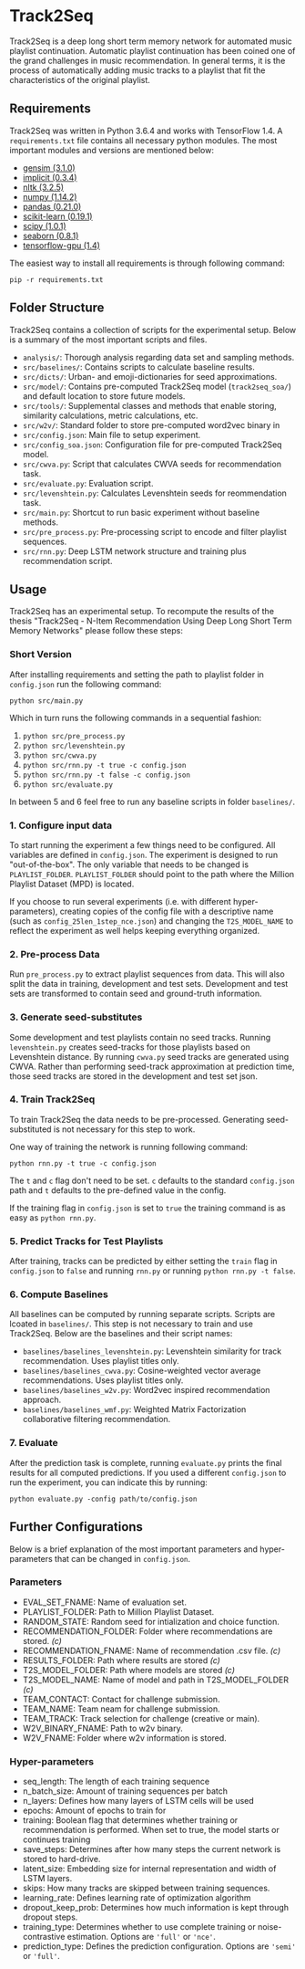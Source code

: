# Track2Seq
Track2Seq is a deep long short term memory network for automated music playlist continuation. Automatic playlist continuation has been coined one of the grand challenges in music recommendation. In general terms, it is the process of automatically adding music tracks to a playlist that fit the characteristics of the original playlist. 

## Requirements
Track2Seq was written in Python 3.6.4 and works with TensorFlow 1.4. A `requirements.txt` file contains all necessary python modules. The most important modules and versions are mentioned below:

* [gensim (3.1.0)](https://radimrehurek.com/gensim/)
* [implicit (0.3.4)](https://github.com/benfred/implicit/)
* [nltk (3.2.5)](https://www.nltk.org/)
* [numpy (1.14.2)](http://www.numpy.org/)
* [pandas (0.21.0)](https://pandas.pydata.org/)
* [scikit-learn (0.19.1)](http://scikit-learn.org)
* [scipy (1.0.1)](https://www.scipy.org/)
* [seaborn (0.8.1)](https://seaborn.pydata.org/)
* [tensorflow-gpu (1.4)](http://tensorflow.org/)

The easiest way to install all requirements is through following command:
```
pip -r requirements.txt
```

## Folder Structure
Track2Seq contains a collection of scripts for the experimental setup.
Below is a summary of the most important scripts and files.

* `analysis/`: Thorough analysis regarding data set and sampling methods.
* `src/baselines/`: Contains scripts to calculate baseline results.
* `src/dicts/`: Urban- and emoji-dictionaries for seed approximations.
* `src/model/`: Contains pre-computed Track2Seq model (`track2seq_soa/`) and default location to store future models.
* `src/tools/`: Supplemental classes and methods that enable storing, similarity calculations, metric calculations, etc.
* `src/w2v/`: Standard folder to store pre-computed word2vec binary in
* `src/config.json`: Main file to setup experiment.
* `src/config_soa.json`: Configuration file for pre-computed Track2Seq model.
* `src/cwva.py`: Script that calculates CWVA seeds for recommendation task.
* `src/evaluate.py`: Evaluation script.
* `src/levenshtein.py`: Calculates Levenshtein seeds for reommendation task.
* `src/main.py`: Shortcut to run basic experiment without baseline methods.
* `src/pre_process.py`: Pre-processing script to encode and filter playlist sequences.
* `src/rnn.py`: Deep LSTM network structure and training plus recommendation script.

## Usage
Track2Seq has an experimental setup. To recompute the results of the thesis "Track2Seq - N-Item Recommendation Using Deep Long Short
Term Memory Networks" please follow these steps:

### Short Version
After installing requirements and setting the path to playlist folder in `config.json` run the following command:

```python src/main.py```

Which in turn runs the following commands in a sequential fashion:

1. ```python src/pre_process.py```
2. ```python src/levenshtein.py```
3. ```python src/cwva.py```
4. ```python src/rnn.py -t true -c config.json```
5. ```python src/rnn.py -t false -c config.json```
6. ```python src/evaluate.py```

In between 5 and 6 feel free to run any baseline scripts in folder `baselines/`.

### 1. Configure input data
To start running the experiment a few things need to be configured. All variables are defined in `config.json`. The experiment is designed to run "out-of-the-box". The only variable that needs to be changed is `PLAYLIST_FOLDER`. `PLAYLIST_FOLDER` should point to the path where the Million Playlist Dataset (MPD) is located.

If you choose to run several experiments (i.e. with different hyper-parameters), creating copies of the config file with a descriptive name (such as `config_25len_1step_nce.json`) and changing the `T2S_MODEL_NAME` to reflect the experiment as well helps keeping everything organized. 

### 2. Pre-process Data
Run `pre_process.py` to extract playlist sequences from data. This will also split the data in training, development and test sets. Development and test sets are transformed to contain seed and ground-truth information.

### 3. Generate seed-substitutes
Some development and test playlists contain no seed tracks. Running `levenshtein.py` creates seed-tracks for those playlists based on Levenshtein distance. By running `cwva.py` seed tracks are generated using CWVA. Rather than performing seed-track approximation at prediction time, those seed tracks are stored in the development and test set json.

### 4. Train Track2Seq
To train Track2Seq the data needs to be pre-processed. Generating seed-substituted is not necessary for this step to work. 

One way of training the network is running following command:
```
python rnn.py -t true -c config.json
```

The `t` and `c` flag don't need to be set. `c` defaults to the standard `config.json` path and `t` defaults to the pre-defined value in the config. 

If the training flag in `config.json` is set to `true` the training command is as easy as `python rnn.py`. 

### 5. Predict Tracks for Test Playlists
After training, tracks can be predicted by either setting the `train` flag in `config.json` to `false` and running `rnn.py` or running `python rnn.py -t false`.

### 6. Compute Baselines
All baselines can be computed by running separate scripts. Scripts are lcoated in `baselines/`. This step is not necessary to train and use Track2Seq. Below are the baselines and their script names:

* `baselines/baselines_levenshtein.py`: Levenshtein similarity for track recommendation. Uses playlist titles only.
* `baselines/baselines_cwva.py`: Cosine-weighted vector average recommendations. Uses playlist titles only.
* `baselines/baselines_w2v.py`: Word2vec inspired recommendation approach.
* `baselines/baselines_wmf.py`: Weighted Matrix Factorization collaborative filtering recommendation.

### 7. Evaluate
After the prediction task is complete, running `evaluate.py` prints the final results for all computed predictions. 
If you used a different `config.json` to run the experiment, you can indicate this by running:

```
python evaluate.py -config path/to/config.json
```

## Further Configurations
Below is a brief explanation of the most important parameters and hyper-parameters that can be changed in `config.json`.

### Parameters
* EVAL_SET_FNAME: Name of evaluation set.
* PLAYLIST_FOLDER: Path to Million Playlist Dataset.
* RANDOM_STATE: Random seed for intialization and choice function.
* RECOMMENDATION_FOLDER: Folder where recommendations are stored. *(c)*
* RECOMMENDATION_FNAME: Name of recommendation .csv file. *(c)*
* RESULTS_FOLDER: Path where results are stored *(c)*
* T2S_MODEL_FOLDER: Path where models are stored *(c)*
* T2S_MODEL_NAME: Name of model and path in T2S_MODEL_FOLDER *(c)*
* TEAM_CONTACT: Contact for challenge submission.
* TEAM_NAME: Team neam for challenge submission.
* TEAM_TRACK: Track selection for challenge (creative or main).
* W2V_BINARY_FNAME: Path to w2v binary.
* W2V_FNAME: Folder where w2v information is stored.

### Hyper-parameters
* seq_length: The length of each training sequence
* n_batch_size: Amount of training sequences per batch
* n_layers: Defines how many layers of LSTM cells will be used
* epochs: Amount of epochs to train for
* training: Boolean flag that determines whether training or recommendation is performed. When set to true, the model starts or continues training
* save_steps: Determines after how many steps the current network is stored to hard-drive. 
* latent_size: Embedding size for internal representation and width of LSTM layers.
* skips: How many tracks are skipped between training sequences.
* learning_rate: Defines learning rate of optimization algorithm
* dropout_keep_prob: Determines how much information is kept through dropout steps. 
* training_type: Determines whether to use complete training or noise-contrastive estimation. Options are `'full'` or `'nce'`.
* prediction_type: Defines the prediction configuration. Options are `'semi'` or `'full'`. 
